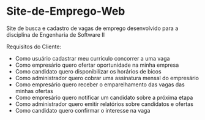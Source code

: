 # Site-de-Emprego-Web
Site de busca e cadastro de vagas de emprego desenvolvido para a disciplina de Engenharia de Software II

Requisitos do Cliente:
- Como usuário cadastrar meu currículo concorrer a uma vaga
- Como empresário quero ofertar oportunidade na minha empresa
- Como candidato quero disponibilizar os horários de bicos
- Como administrador quero cobrar uma assinatura mensal do empresário
- Como empresário quero receber o emparelhamento das vagas das minhas ofertas
- Como empresário quero notificar um candidato sobre a próxima etapa
- Como administrador quero emitir relatórios sobre candidatos e ofertas
- Como candidato quero confirmar o interesse na vaga
